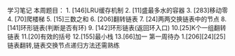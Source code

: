 学习笔记
本周题目：
    1. [146]LRU缓存机制
    2. [11]盛最多水的容器
    3. [283]移动零
    4. [70]爬楼梯
    5. [15]三数之和
    6. [206]翻转链表
    7. [24]两两交换链表中的节点
    8. [141]环形链表(判断是否有环)
    9. [142]环形链表(返回环入口)
    10.[25]K个一组翻转链表 <!-- 待解决 -->
    11.[20]有效的括号
    12.[155]最小栈
    13.[66]加一
第一周待办
    1.[206][24][25]链表翻转,链表交换节点递归方法还需熟练
    